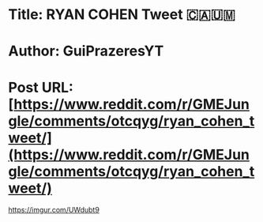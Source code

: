 # Title: RYAN COHEN Tweet 🇨🇦🇺🇲
# Author: GuiPrazeresYT
# Post URL: [https://www.reddit.com/r/GMEJungle/comments/otcqyg/ryan_cohen_tweet/](https://www.reddit.com/r/GMEJungle/comments/otcqyg/ryan_cohen_tweet/)


https://imgur.com/UWdubt9